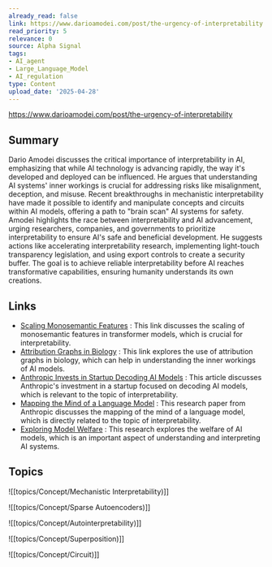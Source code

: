 ```yaml
---
already_read: false
link: https://www.darioamodei.com/post/the-urgency-of-interpretability
read_priority: 5
relevance: 0
source: Alpha Signal
tags:
- AI_agent
- Large_Language_Model
- AI_regulation
type: Content
upload_date: '2025-04-28'
---
```


https://www.darioamodei.com/post/the-urgency-of-interpretability
## Summary

Dario Amodei discusses the critical importance of interpretability in AI, emphasizing that while AI technology is advancing rapidly, the way it's developed and deployed can be influenced. He argues that understanding AI systems' inner workings is crucial for addressing risks like misalignment, deception, and misuse. Recent breakthroughs in mechanistic interpretability have made it possible to identify and manipulate concepts and circuits within AI models, offering a path to "brain scan" AI systems for safety. Amodei highlights the race between interpretability and AI advancement, urging researchers, companies, and governments to prioritize interpretability to ensure AI's safe and beneficial development. He suggests actions like accelerating interpretability research, implementing light-touch transparency legislation, and using export controls to create a security buffer. The goal is to achieve reliable interpretability before AI reaches transformative capabilities, ensuring humanity understands its own creations.
## Links

- [Scaling Monosemantic Features](https://transformer-circuits.pub/2024/scaling-monosemanticity/) : This link discusses the scaling of monosemantic features in transformer models, which is crucial for interpretability.
- [Attribution Graphs in Biology](https://transformer-circuits.pub/2025/attribution-graphs/biology.html) : This link explores the use of attribution graphs in biology, which can help in understanding the inner workings of AI models.
- [Anthropic Invests in Startup Decoding AI Models](https://www.theinformation.com/articles/anthropic-invests-startup-decodes-ai-models?rc=x8tsuw) : This article discusses Anthropic's investment in a startup focused on decoding AI models, which is relevant to the topic of interpretability.
- [Mapping the Mind of a Language Model](https://www.anthropic.com/research/mapping-mind-language-model) : This research paper from Anthropic discusses the mapping of the mind of a language model, which is directly related to the topic of interpretability.
- [Exploring Model Welfare](https://www.anthropic.com/research/exploring-model-welfare) : This research explores the welfare of AI models, which is an important aspect of understanding and interpreting AI systems.

## Topics

![[topics/Concept/Mechanistic Interpretability)]]

![[topics/Concept/Sparse Autoencoders)]]

![[topics/Concept/Autointerpretability)]]

![[topics/Concept/Superposition)]]

![[topics/Concept/Circuit)]]
